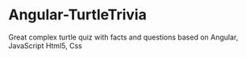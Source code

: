 # Angular-TurtleTrivia
Great complex turtle quiz with facts and questions based on Angular, JavaScript Html5, Css
